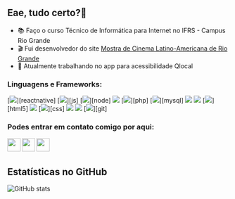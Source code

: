 ## Eae, tudo certo?👋
- 📚 Faço o curso Técnico de Informática para Internet no IFRS - Campus Rio Grande
- 🎬 Fui desenvolvedor do site <a href="https://mostraderiogrande.com.br/">Mostra de Cinema Latino-Americana de Rio Grande</a>
- 🦽 Atualmente trabalhando no app para acessibilidade Qlocal

### Linguagens e Frameworks:

[<img src="https://img.shields.io/badge/react_native-%2320232a.svg?style=for-the-badge&logo=react&logoColor=%2361DAFB" />][reactnative]
[<img src="https://img.shields.io/badge/javascript-%23323330.svg?style=for-the-badge&logo=javascript&logoColor=%23F7DF1E" />][js]
[<img src="https://img.shields.io/badge/node.js-6DA55F?style=for-the-badge&logo=node.js&logoColor=white" />][node]
<img src="https://img.shields.io/badge/expo-1C1E24?style=for-the-badge&logo=expo&logoColor=#D04A37" />
[<img src="https://img.shields.io/badge/php-%23777BB4.svg?style=for-the-badge&logo=php&logoColor=white" />][php]
[<img src="https://img.shields.io/badge/mysql-%2300f.svg?style=for-the-badge&logo=mysql&logoColor=white" />][mysql]
<img src="https://img.shields.io/badge/postgres-%23316192.svg?style=for-the-badge&logo=postgresql&logoColor=white" />
<img src="https://img.shields.io/badge/sqlite-%2307405e.svg?style=for-the-badge&logo=sqlite&logoColor=white" />
[<img src="https://img.shields.io/badge/html5-%23E34F26.svg?style=for-the-badge&logo=html5&logoColor=white" />][html5]
<img src="https://img.shields.io/badge/Pug-FFF?style=for-the-badge&logo=pug&logoColor=A86454" />
[<img src="https://img.shields.io/badge/css3-%231572B6.svg?style=for-the-badge&logo=css3&logoColor=white" />][css]
<img src="https://img.shields.io/badge/Insomnia-black?style=for-the-badge&logo=insomnia&logoColor=5849BE" />
<img src="https://img.shields.io/badge/figma-%23F24E1E.svg?style=for-the-badge&logo=figma&logoColor=white" />
[<img src="https://img.shields.io/badge/git-%23F05033.svg?style=for-the-badge&logo=git&logoColor=white" />][git]

### Podes entrar em contato comigo por aqui:

[<img align="left" width="30px" src="https://github.com/SilvioGQ/SilvioGQ/blob/master/gmail.png" />][email]
[<img align="left" width="30px" src="https://github.com/SilvioGQ/SilvioGQ/blob/master/linkedin.png" />][linkedin]
[<img align="left" width="30px" src="https://github.com/SilvioGQ/SilvioGQ/blob/master/instagram.png" />][instagram]

<br />
<br />

## Estatísticas no GitHub
![GitHub stats](https://github-readme-stats.vercel.app/api?username=SilvioGQ&show_icons=true&count_private=true&theme=dracula)


[email]: mailto:silvioquintana10@gmail.com
[instagram]: https://www.instagram.com/silvioquintanarg/
[linkedin]: https://www.linkedin.com/in/s%C3%ADlvio-quintana-a71347211/

<!-- [js]: https://github.com/VictorAmaral22/POO_Js
[node]: https://github.com/VictorAmaral22/nodejs-studies
[css]: https://github.com/VictorAmaral22/HTML-CSS
[html5]: https://github.com/VictorAmaral22/HTML-CSS
[react]: https://github.com/VictorAmaral22/reactJs
[reactnative]: https://github.com/VictorAmaral22/ReactNative
[sql]: https://github.com/VictorAmaral22/MySQL
[mysql]: https://github.com/VictorAmaral22/MySQL
[php]: https://github.com/VictorAmaral22/php-nodestudio
[git]: https://github.com/SilvioGQ/Git-cheats -->
